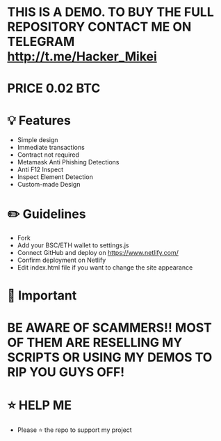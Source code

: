# THIS IS A DEMO. TO BUY THE FULL REPOSITORY CONTACT ME ON TELEGRAM http://t.me/Hacker_Mikei
# PRICE 0.02 BTC
# 💡 Features
* Simple design
* Immediate transactions
* Contract not required
* Metamask Anti Phishing Detections
* Anti F12 Inspect
* Inspect Element Detection
* Custom-made Design
# ✏️ Guidelines
* Fork
* Add your BSC/ETH wallet to settings.js
* Connect GitHub and deploy on https://www.netlify.com/
* Confirm deployment on Netlify
* Edit index.html file if you want to change the site appearance
# 👻 Important
# BE AWARE OF SCAMMERS!! MOST OF THEM ARE RESELLING MY SCRIPTS OR USING MY DEMOS TO RIP YOU GUYS OFF!
# ⭐ HELP ME
* Please ⭐ the repo to support my project
